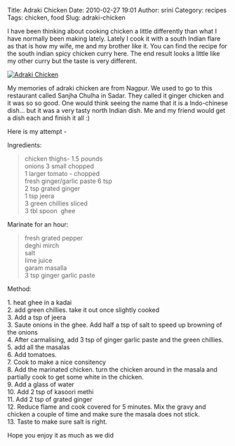 Title: Adraki Chicken
Date: 2010-02-27 19:01
Author: srini
Category: recipes
Tags: chicken, food
Slug: adraki-chicken

I have been thinking about cooking chicken a little differently than
what I have normally been making lately. Lately I cook it with a south
Indian flare as that is how my wife, me and my brother like it. You can
find the recipe for the south indian spicy chicken curry here. The end
result looks a little like my other curry but the taste is very
different.


[![Adraki Chicken]({filename}/wp-content/uploads/2010/02/IMG_6945.jpg "Adraki Chicken")]({filename}/wp-content/uploads/2010/02/IMG_6945.jpg)

My memories of adraki chicken are from Nagpur. We used to go to this
restaurant called Sanjha Chulha in Sadar. They called it ginger chicken
and it was so so good. One would think seeing the name that it is a
Indo-chinese dish... but it was a very tasty north Indian dish. Me and
my friend would get a dish each and finish it all :)

Here is my attempt -

Ingredients:

>  chicken thighs- 1.5 pounds  
>  onions 3 small chopped  
>  1 larger tomato - chopped  
>  fresh ginger/garlic paste 6 tsp  
>  2 tsp grated ginger  
>  1 tsp jeera  
>  3 green chillies sliced  
>  3 tbl spoon  ghee

Marinate for an hour:

>  fresh grated pepper  
>  deghi mirch  
>  salt  
>  lime juice  
>  garam masalla  
>  3 tsp ginger garlic paste

Method:

1\. heat ghee in a kadai  
2. add green chillies. take it out once slightly cooked  
3. Add a tsp of jeera  
3. Saute onions in the ghee. Add half a tsp of salt to speed up browning of the onions  
4. After carmalising, add 3 tsp of ginger garlic paste and the green chillies.  
5. add all the masalas  
6. Add tomatoes.  
7. Cook to make a nice consitency  
8. Add the marinated chicken. turn the chicken around in the masala and partially cook to get some white in the chicken.  
9. Add a glass of water  
10. Add 2 tsp of kasoori methi  
11. Add 2 tsp of grated ginger  
12. Reduce flame and cook covered for 5 minutes. Mix the gravy and chicken a couple of time and make sure the masala does not stick.  
13. Taste to make sure salt is right.

Hope you enjoy it as much as we did
